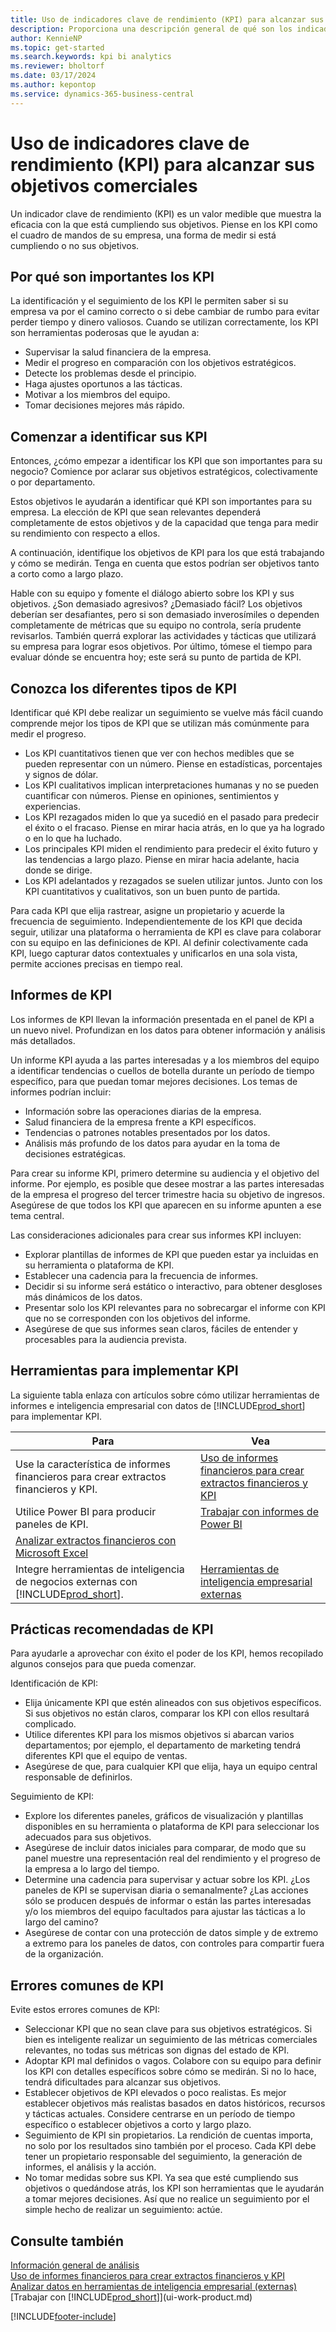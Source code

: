 ```yaml
---
title: Uso de indicadores clave de rendimiento (KPI) para alcanzar sus objetivos comerciales
description: Proporciona una descripción general de qué son los indicadores clave de rendimiento (KPI) y cómo puede utilizarlos para alcanzar sus objetivos comerciales.
author: KennieNP
ms.topic: get-started
ms.search.keywords: kpi bi analytics
ms.reviewer: bholtorf
ms.date: 03/17/2024
ms.author: kepontop
ms.service: dynamics-365-business-central
---
```


# Uso de indicadores clave de rendimiento (KPI) para alcanzar sus objetivos comerciales

Un indicador clave de rendimiento (KPI) es un valor medible que muestra la eficacia con la que está cumpliendo sus objetivos. Piense en los KPI como el cuadro de mandos de su empresa, una forma de medir si está cumpliendo o no sus objetivos.

## Por qué son importantes los KPI

La identificación y el seguimiento de los KPI le permiten saber si su empresa va por el camino correcto o si debe cambiar de rumbo para evitar perder tiempo y dinero valiosos. Cuando se utilizan correctamente, los KPI son herramientas poderosas que le ayudan a:

- Supervisar la salud financiera de la empresa.
- Medir el progreso en comparación con los objetivos estratégicos.
- Detecte los problemas desde el principio.
- Haga ajustes oportunos a las tácticas.
- Motivar a los miembros del equipo.
- Tomar decisiones mejores más rápido.

## Comenzar a identificar sus KPI

Entonces, ¿cómo empezar a identificar los KPI que son importantes para su negocio? Comience por aclarar sus objetivos estratégicos, colectivamente o por departamento.

Estos objetivos le ayudarán a identificar qué KPI son importantes para su empresa. La elección de KPI que sean relevantes dependerá completamente de estos objetivos y de la capacidad que tenga para medir su rendimiento con respecto a ellos.

A continuación, identifique los objetivos de KPI para los que está trabajando y cómo se medirán. Tenga en cuenta que estos podrían ser objetivos tanto a corto como a largo plazo.

Hable con su equipo y fomente el diálogo abierto sobre los KPI y sus objetivos. ¿Son demasiado agresivos? ¿Demasiado fácil? Los objetivos deberían ser desafiantes, pero si son demasiado inverosímiles o dependen completamente de métricas que su equipo no controla, sería prudente revisarlos. También querrá explorar las actividades y tácticas que utilizará su empresa para lograr esos objetivos. Por último, tómese el tiempo para evaluar dónde se encuentra hoy; este será su punto de partida de KPI.

## Conozca los diferentes tipos de KPI

Identificar qué KPI debe realizar un seguimiento se vuelve más fácil cuando comprende mejor los tipos de KPI que se utilizan más comúnmente para medir el progreso.

- Los KPI cuantitativos tienen que ver con hechos medibles que se pueden representar con un número. Piense en estadísticas, porcentajes y signos de dólar.
- Los KPI cualitativos implican interpretaciones humanas y no se pueden cuantificar con números. Piense en opiniones, sentimientos y experiencias.
- Los KPI rezagados miden lo que ya sucedió en el pasado para predecir el éxito o el fracaso. Piense en mirar hacia atrás, en lo que ya ha logrado o en lo que ha luchado.
- Los principales KPI miden el rendimiento para predecir el éxito futuro y las tendencias a largo plazo. Piense en mirar hacia adelante, hacia donde se dirige.
- Los KPI adelantados y rezagados se suelen utilizar juntos. Junto con los KPI cuantitativos y cualitativos, son un buen punto de partida.

Para cada KPI que elija rastrear, asigne un propietario y acuerde la frecuencia de seguimiento. Independientemente de los KPI que decida seguir, utilizar una plataforma o herramienta de KPI es clave para colaborar con su equipo en las definiciones de KPI. Al definir colectivamente cada KPI, luego capturar datos contextuales y unificarlos en una sola vista, permite acciones precisas en tiempo real.

## Informes de KPI

Los informes de KPI llevan la información presentada en el panel de KPI a un nuevo nivel. Profundizan en los datos para obtener información y análisis más detallados.

Un informe KPI ayuda a las partes interesadas y a los miembros del equipo a identificar tendencias o cuellos de botella durante un período de tiempo específico, para que puedan tomar mejores decisiones. Los temas de informes podrían incluir:

- Información sobre las operaciones diarias de la empresa.
- Salud financiera de la empresa frente a KPI específicos.
- Tendencias o patrones notables presentados por los datos.
- Análisis más profundo de los datos para ayudar en la toma de decisiones estratégicas.

Para crear su informe KPI, primero determine su audiencia y el objetivo del informe. Por ejemplo, es posible que desee mostrar a las partes interesadas de la empresa el progreso del tercer trimestre hacia su objetivo de ingresos. Asegúrese de que todos los KPI que aparecen en su informe apunten a ese tema central.

Las consideraciones adicionales para crear sus informes KPI incluyen:

- Explorar plantillas de informes de KPI que pueden estar ya incluidas en su herramienta o plataforma de KPI.
- Establecer una cadencia para la frecuencia de informes.
- Decidir si su informe será estático o interactivo, para obtener desgloses más dinámicos de los datos.
- Presentar solo los KPI relevantes para no sobrecargar el informe con KPI que no se corresponden con los objetivos del informe.
- Asegúrese de que sus informes sean claros, fáciles de entender y procesables para la audiencia prevista.

## Herramientas para implementar KPI

La siguiente tabla enlaza con artículos sobre cómo utilizar herramientas de informes e inteligencia empresarial con datos de [!INCLUDE[prod_short](includes/prod_short.md)] para implementar KPI.

| Para  | Vea |
| --- | --- |
| Use la característica de informes financieros para crear extractos financieros y KPI. | [Uso de informes financieros para crear extractos financieros y KPI](bi.md) |
| Utilice Power BI para producir paneles de KPI. | [Trabajar con informes de Power BI](across-working-with-powerbi.md) | 
| [Analizar extractos financieros con Microsoft Excel](finance-analyze-excel.md) |
| Integre herramientas de inteligencia de negocios externas con [!INCLUDE[prod_short](includes/prod_short.md)].| [Herramientas de inteligencia empresarial externas](reports-external-analysis.md) |

## Prácticas recomendadas de KPI

Para ayudarle a aprovechar con éxito el poder de los KPI, hemos recopilado algunos consejos para que pueda comenzar.

Identificación de KPI:

- Elija únicamente KPI que estén alineados con sus objetivos específicos. Si sus objetivos no están claros, comparar los KPI con ellos resultará complicado.
- Utilice diferentes KPI para los mismos objetivos si abarcan varios departamentos; por ejemplo, el departamento de marketing tendrá diferentes KPI que el equipo de ventas.
- Asegúrese de que, para cualquier KPI que elija, haya un equipo central responsable de definirlos.

Seguimiento de KPI:

- Explore los diferentes paneles, gráficos de visualización y plantillas disponibles en su herramienta o plataforma de KPI para seleccionar los adecuados para sus objetivos.
- Asegúrese de incluir datos iniciales para comparar, de modo que su panel muestre una representación real del rendimiento y el progreso de la empresa a lo largo del tiempo.
- Determine una cadencia para supervisar y actuar sobre los KPI. ¿Los paneles de KPI se supervisan diaria o semanalmente? ¿Las acciones sólo se producen después de informar o están las partes interesadas y/o los miembros del equipo facultados para ajustar las tácticas a lo largo del camino?
- Asegúrese de contar con una protección de datos simple y de extremo a extremo para los paneles de datos, con controles para compartir fuera de la organización.

## Errores comunes de KPI

Evite estos errores comunes de KPI:

- Seleccionar KPI que no sean clave para sus objetivos estratégicos. Si bien es inteligente realizar un seguimiento de las métricas comerciales relevantes, no todas sus métricas son dignas del estado de KPI.
- Adoptar KPI mal definidos o vagos. Colabore con su equipo para definir los KPI con detalles específicos sobre cómo se medirán. Si no lo hace, tendrá dificultades para alcanzar sus objetivos.
- Establecer objetivos de KPI elevados o poco realistas. Es mejor establecer objetivos más realistas basados en datos históricos, recursos y tácticas actuales. Considere centrarse en un período de tiempo específico o establecer objetivos a corto y largo plazo.
- Seguimiento de KPI sin propietarios. La rendición de cuentas importa, no solo por los resultados sino también por el proceso. Cada KPI debe tener un propietario responsable del seguimiento, la generación de informes, el análisis y la acción.
- No tomar medidas sobre sus KPI. Ya sea que esté cumpliendo sus objetivos o quedándose atrás, los KPI son herramientas que le ayudarán a tomar mejores decisiones. Así que no realice un seguimiento por el simple hecho de realizar un seguimiento: actúe.

## Consulte también

[Información general de análisis](reports-bi-reporting.md)  
[Uso de informes financieros para crear extractos financieros y KPI](bi.md)  
[Analizar datos en herramientas de inteligencia empresarial (externas)](reports-external-analysis.md)  
[Trabajar con [!INCLUDE[prod_short](includes/prod_short.md)]](ui-work-product.md)  

[!INCLUDE[footer-include](includes/footer-banner.md)]

